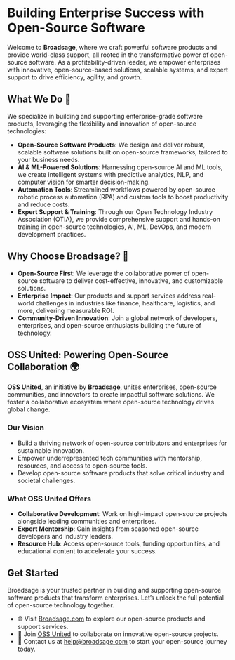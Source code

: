 # Building Enterprise Success with Open-Source Software

Welcome to **Broadsage**, where we craft powerful software products and provide world-class support, all rooted in the transformative power of open-source software. As a profitability-driven leader, we empower enterprises with innovative, open-source-based solutions, scalable systems, and expert support to drive efficiency, agility, and growth.

## What We Do 🚀

We specialize in building and supporting enterprise-grade software products, leveraging the flexibility and innovation of open-source technologies:

- **Open-Source Software Products**: We design and deliver robust, scalable software solutions built on open-source frameworks, tailored to your business needs.
- **AI & ML-Powered Solutions**: Harnessing open-source AI and ML tools, we create intelligent systems with predictive analytics, NLP, and computer vision for smarter decision-making.
- **Automation Tools**: Streamlined workflows powered by open-source robotic process automation (RPA) and custom tools to boost productivity and reduce costs.
- **Expert Support & Training**: Through our Open Technology Industry Association (OTIA), we provide comprehensive support and hands-on training in open-source technologies, AI, ML, DevOps, and modern development practices.

## Why Choose Broadsage? 💼

- **Open-Source First**: We leverage the collaborative power of open-source software to deliver cost-effective, innovative, and customizable solutions.
- **Enterprise Impact**: Our products and support services address real-world challenges in industries like finance, healthcare, logistics, and more, delivering measurable ROI.
- **Community-Driven Innovation**: Join a global network of developers, enterprises, and open-source enthusiasts building the future of technology.

## OSS United: Powering Open-Source Collaboration 🌍

**OSS United**, an initiative by **Broadsage**, unites enterprises, open-source communities, and innovators to create impactful software solutions. We foster a collaborative ecosystem where open-source technology drives global change.

### Our Vision
- Build a thriving network of open-source contributors and enterprises for sustainable innovation.
- Empower underrepresented tech communities with mentorship, resources, and access to open-source tools.
- Develop open-source software products that solve critical industry and societal challenges.

### What OSS United Offers
- **Collaborative Development**: Work on high-impact open-source projects alongside leading communities and enterprises.
- **Expert Mentorship**: Gain insights from seasoned open-source developers and industry leaders.
- **Resource Hub**: Access open-source tools, funding opportunities, and educational content to accelerate your success.

## Get Started
Broadsage is your trusted partner in building and supporting open-source software products that transform enterprises. Let’s unlock the full potential of open-source technology together.

- 🌐 Visit [Broadsage.com](https://broadsage.com) to explore our open-source products and support services.
- 🤝 Join [OSS United](https://ossunited.org) to collaborate on innovative open-source projects.
- 📧 Contact us at [help@broadsage.com](mailto:help@broadsage.com) to start your open-source journey today.
